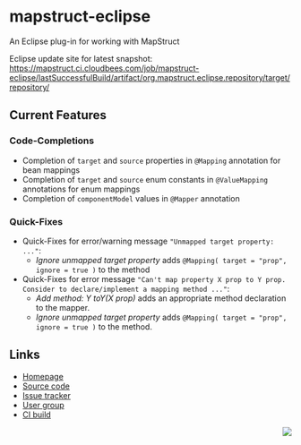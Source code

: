 # mapstruct-eclipse
An Eclipse plug-in for working with MapStruct

Eclipse update site for latest snapshot: https://mapstruct.ci.cloudbees.com/job/mapstruct-eclipse/lastSuccessfulBuild/artifact/org.mapstruct.eclipse.repository/target/repository/

## Current Features

### Code-Completions

* Completion of `target` and `source` properties in `@Mapping` annotation for bean mappings
* Completion of `target` and `source` enum constants in `@ValueMapping` annotations for enum mappings
* Completion of `componentModel` values in `@Mapper` annotation

### Quick-Fixes

* Quick-Fixes for error/warning message `"Unmapped target property: ..."`:
  * _Ignore unmapped target property_ adds `@Mapping( target = "prop", ignore = true )` to the method
* Quick-Fixes for error message `"Can't map property X prop to Y prop. Consider to declare/implement a mapping method ..."`:
  * _Add method: Y toY(X prop)_ adds an appropriate method declaration to the mapper.
  * _Ignore unmapped target property_ adds `@Mapping( target = "prop", ignore = true )` to the method.

## Links

* [Homepage](http://mapstruct.org)
* [Source code](https://github.com/mapstruct/mapstruct-eclipse/)
* [Issue tracker](https://github.com/mapstruct/mapstruct-eclipse/issues)
* [User group](https://groups.google.com/forum/?hl=en#!forum/mapstruct-users)
* [CI build](https://mapstruct.ci.cloudbees.com/)

<div style="float: right">
    <a href="https://mapstruct.ci.cloudbees.com/"><img src="http://www.cloudbees.com/sites/default/files/Button-Built-on-CB-1.png"/></a>
</div>


